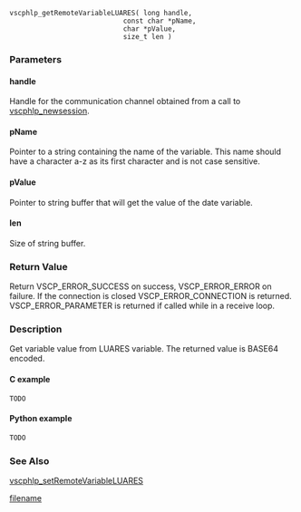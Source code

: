 

```clike
vscphlp_getRemoteVariableLUARES( long handle, 
                            const char *pName, 
                            char *pValue, 
                            size_t len ) 
```

### Parameters

#### handle
Handle for the communication channel obtained from a call to [vscphlp_newsession](vscphlp_newsession.md).

#### pName
Pointer to a string containing the name of the variable. This name should have a character a-z as its first character and is not case sensitive.

#### pValue
Pointer to string buffer that will get the value of the date variable.

#### len
Size of string buffer.

### Return Value
Return VSCP_ERROR_SUCCESS on success, VSCP_ERROR_ERROR on failure. If the connection is closed VSCP_ERROR_CONNECTION is returned. VSCP_ERROR_PARAMETER is returned if called while in a receive loop. 

### Description
Get variable value from LUARES variable. The returned value is BASE64 encoded. 

#### C example

```clike
TODO
```

#### Python example

```python
TODO
```

### See Also
[vscphlp_setRemoteVariableLUARES](vscphlp_setremotevariableluares.md)



[filename](./bottom_copyright.md ':include')
